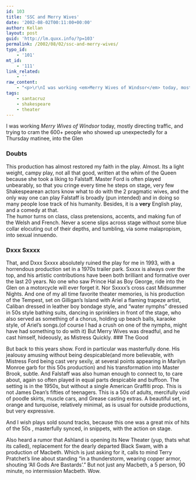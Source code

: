 ```yaml
---
id: 103
title: 'SSC and Merry Wives'
date: '2002-08-02T00:11:00+00:00'
author: Kellan
layout: post
guid: 'http://lm.quxx.info/?p=103'
permalink: /2002/08/02/ssc-and-merry-wives/
typo_id:
    - '101'
mt_id:
    - '111'
link_related:
    - ''
raw_content:
    - "<p>\r\nI was working <em>Merry Wives of Windsor</em> today, mostly directing traffic, and trying\r\nto cram the 600+ people who showed up unexpectedly for a Thursday matinee, into\r\nthe Glen\r\n</p>\r\n<p>\r\n<h3>Doubts</h3>\r\nThis production has almost restored my faith in the play.  Almost.  Its a light\r\nweight, campy play, not all that good, written at the whim of the Queen because\r\nshe took a liking to Falstaff.  Master Ford is often played unbearably, so that\r\nyou cringe every time he steps on stage, very few Shakespearean actors know what\r\nto do with the 2 pragmatic wives, and the only way one can play Falstaff is\r\nbroadly (pun intended) and in doing so many people lose track of his humanity.\r\n</p>\r\n<p>\r\nBesides, it is a <b>very</b> English play, and a comedy at that.  \r\nThe humor turns on class, class pretensions, accents, and making fun of the Welsh and French. \r\nNever a scene slips across stage without some blue collar elocuting out of\r\ntheir depths, and tumbling, via some malapropism, into sexual innuendo.\r\n</p>\r\n<p>\r\n<h3>Danny Scheie</h3>\r\nThat, and Danny Scheie absolutely ruined the play for me in 1993, with a\r\nhorrendous production set in a 1970s trailer park.  Scheie is always over the\r\ntop, and his artistic contributions have been both brilliant and formative over\r\nthe last 20 years.  No one who saw Prince Hal as Boy George, ride into the Glen\r\non a motorcycle will ever forget it.  Nor Scheie\\'s cross cast Midsummer Nights. \r\nAnd one of my all time favorite theater memories, is his production of the\r\nTempest, set on Gilligan\\'s Island with Ariel a flaming trapeze artist, Caliban\r\ndressed in leather boy bondage style, and \\\"water nymphs\\\" dressed in 50s style\r\nbathing suits, dancing in sprinklers in front of the stage, who also served as\r\nsomething of a chorus, holding up beach balls, karaoke style, of Ariel\\'s\r\nsongs.(of course I had a crush on one of the nymphs, might have had something to\r\ndo with it)\r\nBut Merry Wives was dreadful, and he cast himself, hideously, as Mistress\r\nQuickly.\r\n</p>\r\n<p>\r\n<h3>The Good</h3>\r\nBut back to this years show.  Ford in particular was masterfully done.  His\r\njealousy amusing without being despicable(and more believable, with Mistress\r\nFord being cast very sexily, at several points appearing in Marilyn Monroe garb\r\nfor this 50s production) and his transformation into Master Brook, subtle.  And\r\nFalstaff was also human enough to connect to, to care about, again so often played\r\nin equal parts despicable and buffoon.\r\n</p>\r\n<p>\r\nThe setting is in the 1950s, but without a single American Graffiti prop. This is\r\nnot James Dean\\'s fifties of teenagers.  This is a 50s of adults, mercifully\r\nvoid of poodle skirts, muscle cars, and Grease casting extras.  A beautiful set,\r\nin orange and turquoise, relatively minimal, as is usual for outside productions,\r\nbut very expressive.\r\n</p>\r\n<p>\r\nAnd I wish plays sold sound tracks, because this one was a great mix of hits of the 50s\r\n, masterfully synced, in snippets, with the action on stage.\r\n</p>\r\n<p>\r\nAlso heard a rumor that Ashland is opening its New Theater (yup, thats what its called), replacement for the dearly departed Black Swam, with a production of Macbeth.  Which is just asking for it, calls to mind Terry Pratchet\\'s line about standing \\\"in a thunderstorm, wearing copper armor, shouting \\'All Gods Are Bastards\\'.\\\"  But not just any Macbeth, a 5 person, 90 minute, no intermission Macbeth.  Wow.\r\n</p>\r\n</p>"
tags:
    - santacruz
    - shakespeare
    - theater
---
```


I was working *Merry Wives of Windsor* today, mostly directing traffic, and trying to cram the 600+ people who showed up unexpectedly for a Thursday matinee, into the Glen

### Doubts

This production has almost restored my faith in the play. Almost. Its a light weight, campy play, not all that good, written at the whim of the Queen because she took a liking to Falstaff. Master Ford is often played unbearably, so that you cringe every time he steps on stage, very few Shakespearean actors know what to do with the 2 pragmatic wives, and the only way one can play Falstaff is broadly (pun intended) and in doing so many people lose track of his humanity. Besides, it is a **very** English play, and a comedy at that.  
The humor turns on class, class pretensions, accents, and making fun of the Welsh and French. Never a scene slips across stage without some blue collar elocuting out of their depths, and tumbling, via some malapropism, into sexual innuendo.

### Dxxx Sxxxx

That, and Dxxx Sxxxx absolutely ruined the play for me in 1993, with a horrendous production set in a 1970s trailer park. Sxxxx is always over the top, and his artistic contributions have been both brilliant and formative over the last 20 years. No one who saw Prince Hal as Boy George, ride into the Glen on a motorcycle will ever forget it. Nor Sxxxx’s cross cast Midsummer Nights. And one of my all time favorite theater memories, is his production of the Tempest, set on Gilligan’s Island with Ariel a flaming trapeze artist, Caliban dressed in leather boy bondage style, and “water nymphs” dressed in 50s style bathing suits, dancing in sprinklers in front of the stage, who also served as something of a chorus, holding up beach balls, karaoke style, of Ariel’s songs.(of course I had a crush on one of the nymphs, might have had something to do with it) But Merry Wives was dreadful, and he cast himself, hideously, as Mistress Quickly. ### The Good

But back to this years show. Ford in particular was masterfully done. His jealousy amusing without being despicable(and more believable, with Mistress Ford being cast very sexily, at several points appearing in Marilyn Monroe garb for this 50s production) and his transformation into Master Brook, subtle. And Falstaff was also human enough to connect to, to care about, again so often played in equal parts despicable and buffoon. The setting is in the 1950s, but without a single American Graffiti prop. This is not James Dean’s fifties of teenagers. This is a 50s of adults, mercifully void of poodle skirts, muscle cars, and Grease casting extras. A beautiful set, in orange and turquoise, relatively minimal, as is usual for outside productions, but very expressive.

And I wish plays sold sound tracks, because this one was a great mix of hits of the 50s , masterfully synced, in snippets, with the action on stage.

Also heard a rumor that Ashland is opening its New Theater (yup, thats what its called), replacement for the dearly departed Black Swam, with a production of Macbeth. Which is just asking for it, calls to mind Terry Pratchet’s line about standing “in a thunderstorm, wearing copper armor, shouting ‘All Gods Are Bastards’.” But not just any Macbeth, a 5 person, 90 minute, no intermission Macbeth. Wow.